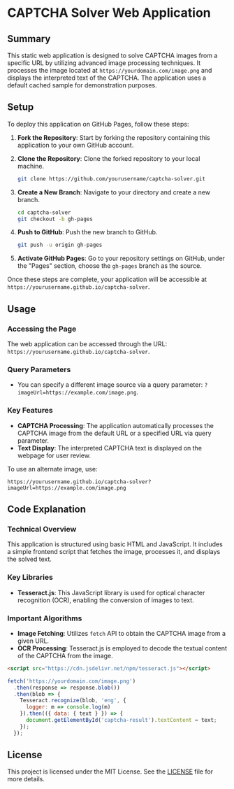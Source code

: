 # CAPTCHA Solver Web Application

## Summary

This static web application is designed to solve CAPTCHA images from a specific URL by utilizing advanced image processing techniques. It processes the image located at `https://yourdomain.com/image.png` and displays the interpreted text of the CAPTCHA. The application uses a default cached sample for demonstration purposes.

## Setup

To deploy this application on GitHub Pages, follow these steps:

1. **Fork the Repository**: Start by forking the repository containing this application to your own GitHub account.

2. **Clone the Repository**: Clone the forked repository to your local machine.
   ```bash
   git clone https://github.com/yourusername/captcha-solver.git
   ```

3. **Create a New Branch**: Navigate to your directory and create a new branch.
   ```bash
   cd captcha-solver
   git checkout -b gh-pages
   ```

4. **Push to GitHub**: Push the new branch to GitHub.
   ```bash
   git push -u origin gh-pages
   ```

5. **Activate GitHub Pages**: Go to your repository settings on GitHub, under the "Pages" section, choose the `gh-pages` branch as the source.

Once these steps are complete, your application will be accessible at `https://yourusername.github.io/captcha-solver`.

## Usage

### Accessing the Page

The web application can be accessed through the URL: `https://yourusername.github.io/captcha-solver`.

### Query Parameters

- You can specify a different image source via a query parameter: `?imageUrl=https://example.com/image.png`.

### Key Features

- **CAPTCHA Processing**: The application automatically processes the CAPTCHA image from the default URL or a specified URL via query parameter.
- **Text Display**: The interpreted CAPTCHA text is displayed on the webpage for user review.
  
To use an alternate image, use:
```
https://yourusername.github.io/captcha-solver?imageUrl=https://example.com/image.png
```

## Code Explanation

### Technical Overview

This application is structured using basic HTML and JavaScript. It includes a simple frontend script that fetches the image, processes it, and displays the solved text.

### Key Libraries

- **Tesseract.js**: This JavaScript library is used for optical character recognition (OCR), enabling the conversion of images to text.

### Important Algorithms

- **Image Fetching**: Utilizes `fetch` API to obtain the CAPTCHA image from a given URL.
- **OCR Processing**: Tesseract.js is employed to decode the textual content of the CAPTCHA from the image.

```html
<script src="https://cdn.jsdelivr.net/npm/tesseract.js"></script>
```

```javascript
fetch('https://yourdomain.com/image.png')
  .then(response => response.blob())
  .then(blob => {
    Tesseract.recognize(blob, 'eng', {
      logger: m => console.log(m)
    }).then(({ data: { text } }) => {
      document.getElementById('captcha-result').textContent = text;
    });
  });
```

## License

This project is licensed under the MIT License. See the [LICENSE](LICENSE) file for more details.